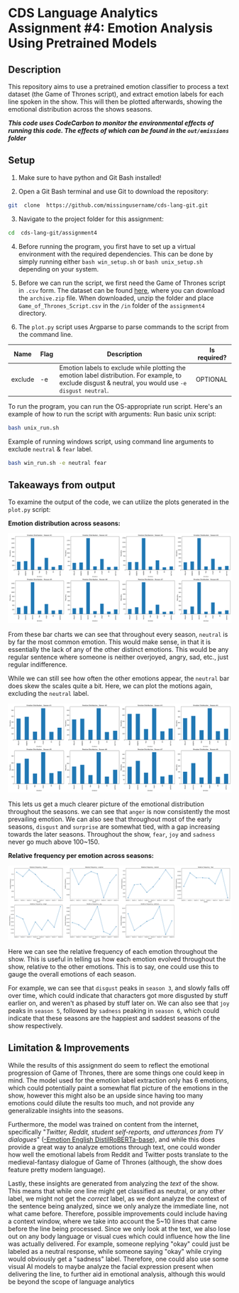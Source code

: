 # CDS Language Analytics Assignment #4: Emotion Analysis Using Pretrained Models

## Description
This repository aims to use a pretrained emotion classifier to process a text dataset (the Game of Thrones script), and extract emotion labels for each line spoken in the show. This will then be plotted afterwards, showing the emotional distribution across the shows seasons.

***This code uses CodeCarbon to monitor the environmental effects of running this code. The effects of which can be found in the `out/emissions` folder***

## Setup

1. Make sure to have python and Git Bash installed!

2. Open a Git Bash terminal and use Git to download the repository:
```sh
git  clone  https://github.com/missingusername/cds-lang-git.git
```
3. Navigate to the project folder for this assignment:
```sh
cd  cds-lang-git/assignment4
```
4. Before running the program, you first have to set up a virtual environment with the required dependencies. This can be done by simply running either  `bash win_setup.sh`  or  `bash unix_setup.sh`  depending on your system.

5. Before we can run the script, we first need the Game of Thrones script in `.csv` form. The dataset can be found [here](https://www.kaggle.com/datasets/albenft/game-of-thrones-script-all-seasons?select=Game_of_Thrones_Script.csv), where you can download the `archive.zip` file. When downloaded, unzip the folder and place `Game_of_Thrones_Script.csv` in the `/in` folder of the `assignment4` directory.

6. The `plot.py` script uses Argparse to parse commands to the script from the command line.

| Name | Flag | Description | Is required? |
|--|--|--|--|
| exclude | -e | Emotion labels to exclude while plotting the emotion label distribution. For example, to exclude disgust & neutral, you would use `-e disgust neutral`. | OPTIONAL |

To run the program, you can run the OS-appropriate run script. Here's an example of how to run the script with arguments:
Run basic unix script:
```sh
bash unix_run.sh
```

Example of running windows script, using command line arguments to exclude `neutral` & `fear` label.
```sh
bash win_run.sh -e neutral fear
```

## Takeaways from output
To examine the output of the code, we can utilize the plots generated in the `plot.py` script:

**Emotion distribution across seasons:**

![Emotion distribution](out/emotion_distribution_per_season.png)

From these bar charts we can see that throughout every season, `neutral` is by far the most common emotion. This would make sense, in that it is essentially the lack of any of the other distinct emotions. This would be any regular sentence where someone is neither overjoyed, angry, sad, etc., just regular indifference.

While we can still see how often the other emotions appear, the `neutral` bar does skew the scales quite a bit. Here, we can plot the motions again, excluding the `neutral` label.

![Emotion distribution excluding neutral](out/emotion_distribution_per_season_excluding_neutral.png)

This lets us get a much clearer picture of the emotional distribution throughout the seasons. we can see that `anger` is now consistently the most prevailing emotion. We can also see that throughout most of the early seasons, `disgust` and `surprise` are somewhat tied, with a gap increasing towards the later seasons. Throughout the show, `fear`, `joy` and `sadness` never go much above 100~150.

**Relative frequency per emotion across seasons:**

![Relative emotion frequency](out/relative_frequency_per_emotion.png)

Here we can see the relative frequency of each emotion throughout the show. This is useful in telling us how each emotion evolved throughout the show, relative to the other emotions. This is to say, one could use this to gauge the overall emotions of each season.

For example, we can see that `disgust` peaks in `season 3`, and slowly falls off over time, which could indicate that characters got more disgusted by stuff earlier on, and weren't as phased by stuff later on. We can also see that `joy` peaks in `season 5`, followed by `sadness` peaking in `season 6`, which could indicate that these seasons are the happiest and saddest seasons of the show respectively.

## Limitation & Improvements

While the results of this assignment do seem to reflect the emotional progression of Game of Thrones, there are some things one could keep in mind. The model used for the emotion label extraction only has 6 emotions, which could potentially paint a somewhat flat picture of the emotions in the show, however this might also be an upside since having too many emotions could dilute the results too much, and not provide any generalizable insights into the seasons.

Furthermore, the model was trained on content from the internet, specifically "*Twitter, Reddit, student self-reports, and utterances from TV dialogues*" ([-Emotion English DistilRoBERTa-base](https://huggingface.co/j-hartmann/emotion-english-distilroberta-base#appendix-%F0%9F%93%9A)), and while this does provide a great way to analyze emotions through text, one could wonder how well the emotional labels from Reddit and Twitter posts translate to the medieval-fantasy dialogue of Game of Thrones (although, the show does feature pretty modern language).

Lastly, these insights are generated from analyzing the *text* of the show. This means that while one line might get classified as neutral, or any other label, we might not get the *correct* label, as we dont analyze the context of the sentence being analyzed, since we only analyze the immediate line, not what came before. Therefore, possible improvements could include having a context window, where we take into account the 5~10 lines that came before the line being processed. Since we only look at the text, we also lose out on any body language or visual cues which could influence how the line was actually delivered. For example, someone replying "okay" could just be labeled as a neutral response, while someone saying "okay" while crying would obviously get a "sadness" label. Therefore, one could also use some visual AI models to maybe analyze the facial expression present when delivering the line, to further aid in emotional analysis, although this would be beyond the scope of language analytics
